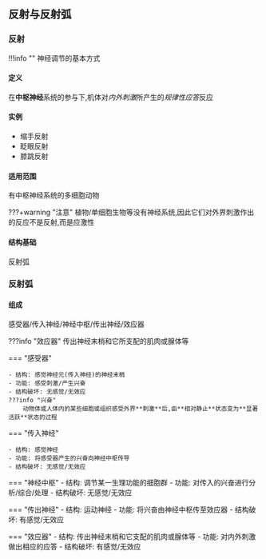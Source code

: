 ## 反射与反射弧

### 反射

!!!info ""
    神经调节的基本方式

#### 定义

在**中枢神经**系统的参与下,机体对*内外刺激*所产生的*规律性应答*反应

#### 实例

- 缩手反射
- 眨眼反射
- 膝跳反射

#### 适用范围

有中枢神经系统的多细胞动物

???+warning "注意"
    植物/单细胞生物等没有神经系统,因此它们对外界刺激作出的反应不是反射,而是应激性

#### 结构基础

反射弧

### 反射弧

#### 组成

感受器/传入神经/神经中枢/传出神经/效应器

???info "效应器"
    传出神经末梢和它所支配的肌肉或腺体等

=== "感受器"

    - 结构: 感觉神经元(传入神经)的神经末梢
    - 功能: 感受刺激/产生兴奋
    - 结构破坏: 无感觉/无效应
    ???info "兴奋"
        动物体或人体内的某些细胞或组织感受外界**刺激**后,由**相对静止**状态变为**显著活跃**状态的过程

=== "传入神经"

    - 结构: 感觉神经
    - 功能: 将感受器产生的兴奋向神经中枢传导
    - 结构破坏: 无感觉/无效应

=== "神经中枢"
    - 结构: 调节某一生理功能的细胞群
    - 功能: 对传入的兴奋进行分析/综合/处理
    - 结构破坏: 无感觉/无效应

=== "传出神经"
    - 结构: 运动神经
    - 功能: 将兴奋由神经中枢传至效应器
    - 结构破坏: 有感觉/无效应

=== "效应器"
    - 结构: 传出神经末梢和它支配的肌肉或腺体等
    - 功能: 对内外刺激做出相应的应答
    - 结构破坏: 有感觉/无效应

